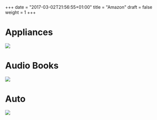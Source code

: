 +++
date = "2017-03-02T21:56:55+01:00"
title = "Amazon"
draft = false
weight = 1
+++

# Appliances
<a target="_blank"  href="https://www.amazon.de/b/ref=as_li_qf_br_sr_il?ie=UTF8&node=908823031&tag=nirmoy-21&camp=1638&creative=6742&linkCode=as2&linkId=3c5ed8aa24c2d26a2fc9349f477658f0"><img border="0" src="//ws-eu.amazon-adsystem.com/widgets/q?_encoding=UTF8&MarketPlace=DE&ASIN=B0791YHVMT&ServiceVersion=20070822&ID=AsinImage&WS=1&Format=_SL250_&tag=nirmoy-21" ></a><img src="//ir-de.amazon-adsystem.com/e/ir?t=nirmoy-21&l=as2&o=3&camp=1638" width="1" height="1" border="0" alt="" style="border:none !important; margin:0px !important;" />

# Audio Books
<a target="_blank"  href="https://www.amazon.de/b/ref=as_li_qf_br_sr_il?ie=UTF8&node=2801528031&tag=nirmoy-21&camp=1638&creative=6742&linkCode=as2&linkId=fd115fa9d9946b49f3d1115dedab7a1d"><img border="0" src="//ws-eu.amazon-adsystem.com/widgets/q?_encoding=UTF8&MarketPlace=DE&ASIN=B07M5M2KCR&ServiceVersion=20070822&ID=AsinImage&WS=1&Format=_SL250_&tag=nirmoy-21" ></a><img src="//ir-de.amazon-adsystem.com/e/ir?t=nirmoy-21&l=as2&o=3&camp=1638" width="1" height="1" border="0" alt="" style="border:none !important; margin:0px !important;" />

# Auto
<a target="_blank"  href="https://www.amazon.de/b/ref=as_li_qf_br_sr_il?ie=UTF8&node=78191031&tag=nirmoy-21&camp=1638&creative=6742&linkCode=as2&linkId=7c5575ecc049a5b5a450498768ce61cf"><img border="0" src="//ws-eu.amazon-adsystem.com/widgets/q?_encoding=UTF8&MarketPlace=DE&ASIN=B013DY5GY4&ServiceVersion=20070822&ID=AsinImage&WS=1&Format=_SL250_&tag=nirmoy-21" ></a><img src="//ir-de.amazon-adsystem.com/e/ir?t=nirmoy-21&l=as2&o=3&camp=1638" width="1" height="1" border="0" alt="" style="border:none !important; margin:0px !important;" />
